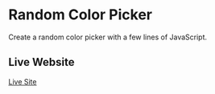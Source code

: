 # Random Color Picker

Create a random color picker with a few lines of JavaScript.

## Live Website

[Live Site](https://eligarlo-50projects50days.netlify.app/)
